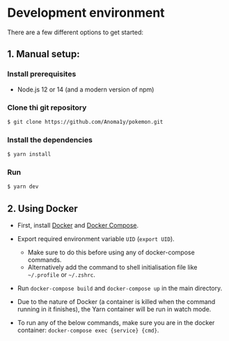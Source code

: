# Development environment

There are a few different options to get started:

## 1\. Manual setup:

### Install prerequisites

- Node.js 12 or 14 (and a modern version of npm)

### Clone thi git repository

```sh
$ git clone https://github.com/Anoma1y/pokemon.git
```

### Install the dependencies

```sh
$ yarn install
```

### Run

```sh
$ yarn dev
```

## 2\. Using Docker

- First, install [Docker](https://www.docker.com/community-edition) and [Docker Compose](https://docs.docker.com/compose/install/).
- Export required environment variable `UID` (`export UID`).

  - Make sure to do this before using any of docker-compose commands.
  - Alternatively add the command to shell initialisation file like `~/.profile` or `~/.zshrc`.

- Run `docker-compose build` and `docker-compose up` in the main directory.
- Due to the nature of Docker (a container is killed when the command running in it finishes), the Yarn container will be run in watch mode.
- To run any of the below commands, make sure you are in the docker container: `docker-compose exec {service} {cmd}`.